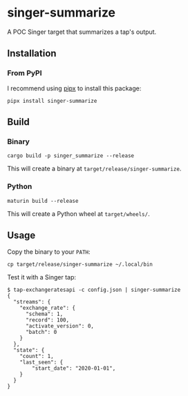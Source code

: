 # singer-summarize

A POC Singer target that summarizes a tap's output.

## Installation

### From PyPI

I recommend using [pipx](https://pypa.github.io/pipx/) to install this package:

```shell
pipx install singer-summarize
```

## Build

### Binary

```shell
cargo build -p singer_summarize --release
```

This will create a binary at `target/release/singer-summarize`.

### Python

```shell
maturin build --release
```

This will create a Python wheel at `target/wheels/`.

## Usage

Copy the binary to your `PATH`:

```shell
cp target/release/singer-summarize ~/.local/bin
```

Test it with a Singer tap:

```console
$ tap-exchangeratesapi -c config.json | singer-summarize
{
  "streams": {
    "exchange_rate": {
      "schema": 1,
      "record": 100,
      "activate_version": 0,
      "batch": 0
    }
  },
  "state": {
    "count": 1,
    "last_seen": {
        "start_date": "2020-01-01",
    }
  }
}
```
